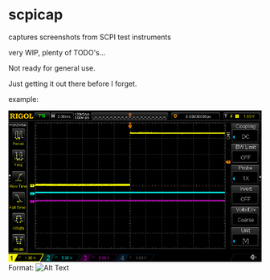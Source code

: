 # scpicap
captures screenshots from SCPI test instruments

very WIP, plenty of TODO's...

Not ready for general use.

Just getting it out there before I forget.

example:

![example capture](/captures/out.bmp)
Format: ![Alt Text](url)
